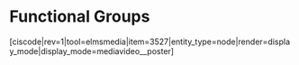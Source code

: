 <div style="float:right;margin:auto"><ebook-button title="Functional Groups" link="https://genchem.science.psu.edu/10-3-functional-groups"></ebook-button></div>



# Functional Groups

[ciscode|rev=1|tool=elmsmedia|item=3527|entity_type=node|render=display_mode|display_mode=mediavideo__poster]